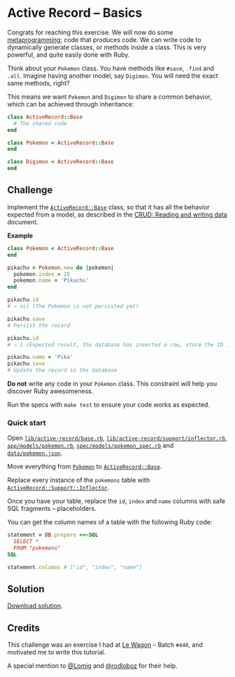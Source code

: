 # Active Record – Basics

Congrats for reaching this exercise.  We will now do some [metaprogramming]; code that produces code.
We can write code to dynamically generate classes, or methods inside a class.
This is very powerful, and quite easily done with Ruby.

[Metaprogramming]: https://en.wikipedia.org/wiki/Metaprogramming

Think about your `Pokemon` class.  You have methods like `#save`, `.find` and `.all`.
Imagine having another model, say `Digimon`.  You will need the exact same methods, right?

This means we want `Pokemon` and `Digimon` to share a common behavior, which can be achieved through inheritance:

``` ruby
class ActiveRecord::Base
  # The shared code
end

class Pokemon < ActiveRecord::Base
end

class Digimon < ActiveRecord::Base
end
```

## Challenge

Implement the [`ActiveRecord::Base`] class, so that it has all the behavior expected from a model, as described in the [CRUD: Reading and writing data] document.

[`ActiveRecord::Base`]: lib/active-record/base.rb
[CRUD: Reading and writing data]: https://guides.rubyonrails.org/active_record_basics.html#crud-reading-and-writing-data

**Example**

``` ruby
class Pokemon < ActiveRecord::Base
end

pikachu = Pokemon.new do |pokemon|
  pokemon.index = 25
  pokemon.name = 'Pikachu'
end

pikachu.id
# ⇒ nil (The Pokémon is not persisted yet)

pikachu.save
# Persist the record

pikachu.id
# ⇒ 1 (Expected result, the database has inserted a row, store the ID in memory)

pikachu.name = 'Pika'
pikachu.save
# Update the record in the database
```

**Do not** write any code in your `Pokemon` class.
This constraint will help you discover Ruby awesomeness.

Run the specs with `make test` to ensure your code works as expected.

### Quick start

Open [`lib/active-record/base.rb`], [`lib/active-record/support/inflector.rb`], [`app/models/pokemon.rb`], [`spec/models/pokemon_spec.rb`] and [`data/pokemon.json`].

[`lib/active-record/base.rb`]: lib/active-record/base.rb
[`lib/active-record/support/inflector.rb`]: lib/active-record/support/inflector.rb
[`app/models/pokemon.rb`]: app/models/pokemon.rb
[`spec/models/pokemon_spec.rb`]: spec/models/pokemon_spec.rb
[`data/pokemon.json`]: data/pokemon.json

Move everything from [`Pokemon`] to [`ActiveRecord::Base`].

[`Pokemon`]: ../solved/02-crud-basics/app/models/pokemon.rb
[`ActiveRecord::Base`]: lib/active-record/base.rb

Replace every instance of the `pokemons` table with [`ActiveRecord::Support::Inflector`].

[`ActiveRecord::Support::Inflector`]: lib/active-record/support/inflector.rb

Once you have your table, replace the `id`, `index` and `name` columns with safe SQL fragments – placeholders.

You can get the column names of a table with the following Ruby code:

``` ruby
statement = DB.prepare <<~SQL
  SELECT *
  FROM "pokemons"
SQL

statement.columns # ["id", "index", "name"]
```

## Solution

[Download solution].

[Download solution]: ../solved/04-active-record-basics

## Credits

This challenge was an exercise I had at [Le Wagon] – Batch `#440`, and motivated me to write this tutorial.

[Le Wagon]: https://lewagon.com

A special mention to [@Lomig] and [@rodloboz] for their help.

[@Lomig]: https://github.com/Lomig
[@rodloboz]: https://github.com/rodloboz
